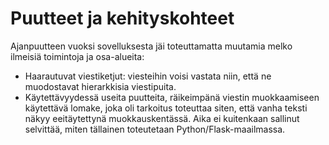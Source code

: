 # Puutteet ja kehityskohteet

Ajanpuutteen vuoksi sovelluksesta jäi toteuttamatta muutamia melko ilmeisiä toimintoja ja osa-alueita:

* Haarautuvat viestiketjut: viesteihin voisi vastata niin, että ne muodostavat hierarkkisia viestipuita.
* Käytettävyydessä useita puutteita, räikeimpänä viestin muokkaamiseen käytettävä lomake, joka oli tarkoitus toteuttaa siten, että vanha teksti näkyy eeitäytettynä muokkauskentässä. Aika ei kuitenkaan sallinut selvittää, miten tällainen toteutetaan Python/Flask-maailmassa.
